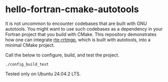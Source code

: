 # hello-fortran-cmake-autotools

It is not uncommon to encounter codebases that are built with GNU autotools.
You might want to use such codebases as a dependency in your Fortran project that
you build with CMake. This repository demonstrates how one can integrate 
[rte-rrtmgp](https://github.com/earth-system-radiation/rte-rrtmgp/tree/autoconf),
which is built with autotools, into a minimal CMake project. 

Call the below to configure, build, and test the project.

```shell
./config_build_test
```

Tested only on Ubuntu 24.04.2 LTS.
